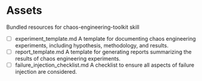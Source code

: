 # Assets

Bundled resources for chaos-engineering-toolkit skill

- [ ] experiment_template.md A template for documenting chaos engineering experiments, including hypothesis, methodology, and results.
- [ ] report_template.md A template for generating reports summarizing the results of chaos engineering experiments.
- [ ] failure_injection_checklist.md A checklist to ensure all aspects of failure injection are considered.
